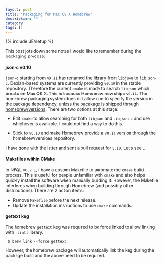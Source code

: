 ```yaml
---
layout: post
title: "Packaging for Mac OS X Homebrew"
description: ""
category: 
tags: []
---
```

{% include JB/setup %}

This post jots down some notes I would like to remember during the
packaging process:

#### json-c v0.10 

`json-c` starting from `v0.11` has renamed the library from `libjson` to
`libjson-c`. Debian-based systems are currently providing `v0.10` in the
stable repository. Therefore the current `cmake` is made to search
`libjson` which breaks on Mac OS X. This is because Homebrew now ships
`v0.11`. The homebrew packaging system does not allow one to specify the
version in the package dependency, unless the pacakage is shipped
through
[homebrew/versions](https://github.com/Homebrew/homebrew-versions).
There are two options at this stage:

- Edit `cmake` to allow searching for both `libjson` and `libjson-c`
and use whichever is available. I could not find a way to do this.

- Stick to `v0.10` and make Homebrew provide a `v0.10` version through
the homebrew/versions repository.

I have gone with the latter  and sent a [pull
request](https://github.com/Homebrew/homebrew-versions/pull/320) for
`v.10`. Let's see  ...

#### Makefiles within CMake

In NFQL `v0.7.1`, I have a custom Makefile to automate the `cmake` build
process. This is useful for people unfamiliar with `cmake` and also
helps quickly install the software when manually building it.  However,
the Makefile interferes when building through Homebrew (and possibly
other distributions). There are 2 action items:

- Remove `Makefile` before the next release.
- Update the installation instructions to use `cmake` commands.

#### gettext keg

The homebrew `gettext` keg was required to be force linked to allow
linking with `-lintl` library. 

     $ brew link --force gettext

However, the homebrew package will automatically link the keg during the
package build and the above need to be required.
